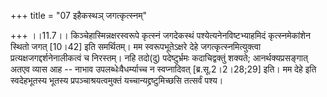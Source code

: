 +++
title = "07 इहैकस्थञ् जगत्कृत्स्नम्"

+++
।।11.7।। किञ्चेहास्मिन्नक्षरस्वरूपे कृत्स्नं जगदेकस्थं
पश्येत्यनेनविष्टभ्याहमिदं कृत्स्नमेकांशेन स्थितो जगत् \[10।42\] इति
समर्थितम्। मम स्वरूपभूतेऽक्षरे देहे जगत्कृत्स्नमित्युक्त्वा
प्रत्यक्षजगद्दर्शनेनालीकत्वं च निरस्तम्। नहि तदो(दु) पदेष्टुर्भ्रमः
कदाचिद्वक्तुं शक्यते; आनर्थक्यप्रसङ्गात् अतएव व्यास आह -- नाभाव
उपलब्धेःवैधर्म्याच्च न स्वप्नादिवत् \[ब्र.सू.2।2।28;29\] इति। मम देहे इति
स्वदेहभूतस्य भूतस्य प्रपञ्चाश्रयत्वमुक्तं यच्चान्यद्द्रष्टुमिच्छसि
तत्सर्वं पश्य।
